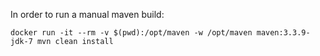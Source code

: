 In order to run a manual maven build:
```
docker run -it --rm -v $(pwd):/opt/maven -w /opt/maven maven:3.3.9-jdk-7 mvn clean install
```